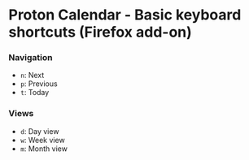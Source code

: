  # Proton Calendar - Basic keyboard shortcuts (Firefox add-on)
 ### Navigation
 - `n`: Next
 - `p`: Previous
 - `t`: Today

### Views
 - `d`: Day view
 - `w`: Week view
 - `m`: Month view
